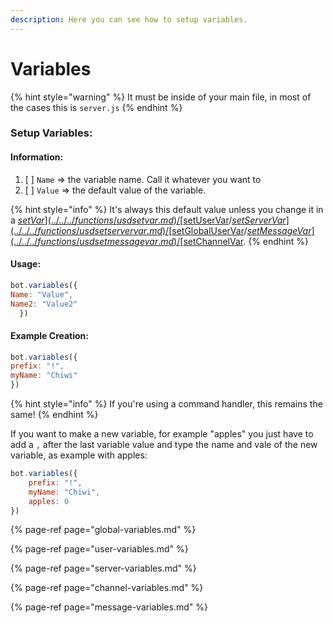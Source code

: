 ```yaml
---
description: Here you can see how to setup variables.
---
```


# Variables

{% hint style="warning" %}
It must be inside of your main file, in most of the cases this is `server.js`
{% endhint %}

### Setup Variables:

#### Information:

1. [ ] `Name` =&gt; the variable name. Call it whatever you want to
2. [ ] `Value` =&gt; the default value of the variable. 

{% hint style="info" %}
It's always this default value unless you change it in a [$setVar](../../../functions/usdsetvar.md)/[$setUserVar](../../../functions/usdsetuservar.md)/[$setServerVar](../../../functions/usdsetservervar.md)/[$setGlobalUserVar](../../../functions/usdsetglobaluservar.md)/[$setMessageVar](../../../functions/usdsetmessagevar.md)/[$setChannelVar](../../../functions/usdsetchannelvar.md).
{% endhint %}

#### Usage:

```javascript
bot.variables({
Name: "Value",
Name2: "Value2"
  })
```

#### Example Creation:

```javascript
bot.variables({
prefix: "!",
myName: "Chiwi"
})
```

{% hint style="info" %}
If you're using a command handler, this remains the same!
{% endhint %}

If you want to make a new variable, for example "apples" you just have to add a `,` after the last variable value and type the name and vale of the new variable, as example with apples:

```javascript
bot.variables({
    prefix: "!",
    myName: "Chiwi",
    apples: 0
})
```

{% page-ref page="global-variables.md" %}

{% page-ref page="user-variables.md" %}

{% page-ref page="server-variables.md" %}

{% page-ref page="channel-variables.md" %}

{% page-ref page="message-variables.md" %}









